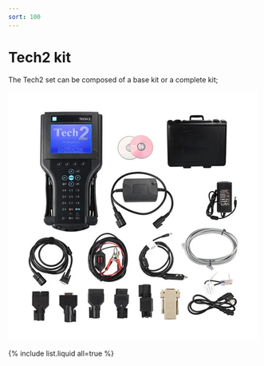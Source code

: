 ```yaml
---
sort: 100
---
```

# Tech2 kit

The Tech2 set can be composed of a base kit or a complete kit;

![](vetronix_tech2_kit_01.png)

{% include list.liquid all=true %}